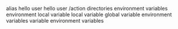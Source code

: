 alias
hello user
hello user
/action
directories
 environment variables
environment
local variable
local variable
global variable
environment variables
variable
environment variables
